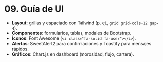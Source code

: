 # 09. Guía de UI

- **Layout**: grillas y espaciado con Tailwind (p. ej., `grid grid-cols-12 gap-4`).
- **Componentes**: formularios, tablas, modales de Bootstrap.
- **Íconos**: Font Awesome (`<i class="fa-solid fa-user"></i>`).
- **Alertas**: SweetAlert2 para confirmaciones y Toastify para mensajes rápidos.
- **Gráficos**: Chart.js en dashboard (morosidad, flujo, cartera).
